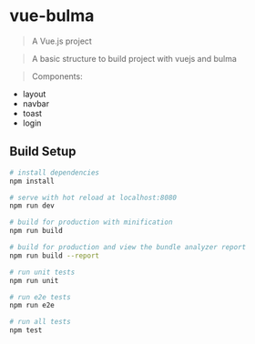 # vue-bulma

> A Vue.js project

> A basic structure to build project with vuejs and bulma

> Components:
  - layout
   - navbar
   - toast
  - login

## Build Setup

``` bash
# install dependencies
npm install

# serve with hot reload at localhost:8080
npm run dev

# build for production with minification
npm run build

# build for production and view the bundle analyzer report
npm run build --report

# run unit tests
npm run unit

# run e2e tests
npm run e2e

# run all tests
npm test
```
